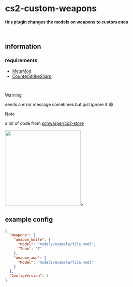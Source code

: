 # cs2-custom-weapons
**this plugin changes the models on weapons to custom ones**

<br>

## information

### requirements
- [MetaMod](https://cs2.poggu.me/metamod/installation)
- [CounterStrikeSharp](https://github.com/roflmuffin/CounterStrikeSharp)

<br>

> [!WARNING]
> sends a error message sometimes but just ignore it 😂

> [!NOTE]
> a lot of code from [schwarper/cs2-store](https://github.com/schwarper/cs2-store)

<img src="https://media.discordapp.net/attachments/1051988905320255509/1146537451750432778/ezgif.com-video-to-gif_2.gif?ex=66a359f6&is=66a20876&hm=768e346857f44792cf5b2917fe55b525522029ecccac95bb765b881baa6660d7&" width="250">>

## example config
```json
{
  "Weapons": {
    "weapon_knife": {
      "Model": "models/example/file.vmdl",
      "Team": "T"
    },
    "weapon_awp": {
      "Model": "models/example/file.vmdl"
    }
  },
  "ConfigVersion": 1
}
```
